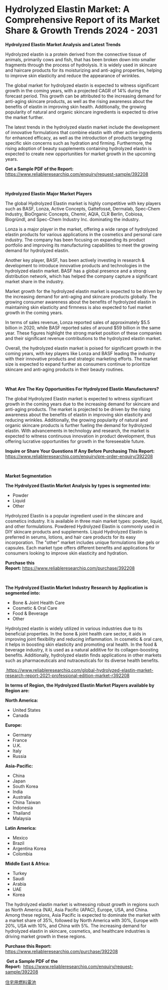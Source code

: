 <p><h1>Hydrolyzed Elastin Market: A Comprehensive Report of its Market Share & Growth Trends 2024 - 2031</h1></p><p><strong>Hydrolyzed Elastin Market Analysis and Latest Trends</strong></p>
<p><p>Hydrolyzed elastin is a protein derived from the connective tissue of animals, primarily cows and fish, that has been broken down into smaller fragments through the process of hydrolysis. It is widely used in skincare and haircare products for its moisturizing and anti-aging properties, helping to improve skin elasticity and reduce the appearance of wrinkles.</p><p>The global market for hydrolyzed elastin is expected to witness significant growth in the coming years, with a projected CAGR of 14% during the forecast period. This growth can be attributed to the increasing demand for anti-aging skincare products, as well as the rising awareness about the benefits of elastin in improving skin health. Additionally, the growing popularity of natural and organic skincare ingredients is expected to drive the market further.</p><p>The latest trends in the hydrolyzed elastin market include the development of innovative formulations that combine elastin with other active ingredients for enhanced efficacy, as well as the introduction of products targeting specific skin concerns such as hydration and firming. Furthermore, the rising adoption of beauty supplements containing hydrolyzed elastin is expected to create new opportunities for market growth in the upcoming years.</p></p>
<p><strong>Get a Sample PDF of the Report:&nbsp;</strong> <a href="https://www.reliableresearchiq.com/enquiry/request-sample/392208">https://www.reliableresearchiq.com/enquiry/request-sample/392208</a></p>
<p>&nbsp;</p>
<p><strong>Hydrolyzed Elastin Major Market Players</strong></p>
<p><p>The global Hydrolyzed Elastin market is highly competitive with key players such as BASF, Lonza, Active Concepts, Gattefossé, Dermalab, Spec-Chem Industry, BioOrganic Concepts, Chemir, AQIA, CLR Berlin, Cobiosa, Biogründl, and Spec-Chem Industry Inc. dominating the industry.</p><p>Lonza is a major player in the market, offering a wide range of hydrolyzed elastin products for various applications in the cosmetics and personal care industry. The company has been focusing on expanding its product portfolio and improving its manufacturing capabilities to meet the growing demand for hydrolyzed elastin.</p><p>Another key player, BASF, has been actively investing in research & development to introduce innovative products and technologies in the hydrolyzed elastin market. BASF has a global presence and a strong distribution network, which has helped the company capture a significant market share in the industry.</p><p>Market growth for the hydrolyzed elastin market is expected to be driven by the increasing demand for anti-aging and skincare products globally. The growing consumer awareness about the benefits of hydrolyzed elastin in maintaining skin elasticity and firmness is also expected to fuel market growth in the coming years.</p><p>In terms of sales revenue, Lonza reported sales of approximately $5.5 billion in 2020, while BASF reported sales of around $59 billion in the same year. These figures highlight the strong market position of these companies and their significant revenue contributions to the hydrolyzed elastin market.</p><p>Overall, the hydrolyzed elastin market is poised for significant growth in the coming years, with key players like Lonza and BASF leading the industry with their innovative products and strategic marketing efforts. The market size is expected to expand further as consumers continue to prioritize skincare and anti-aging products in their beauty routines.</p></p>
<p>&nbsp;</p>
<p><strong>What Are The Key Opportunities For Hydrolyzed Elastin Manufacturers?</strong></p>
<p><p>The global Hydrolyzed Elastin market is expected to witness significant growth in the coming years due to the increasing demand for skincare and anti-aging products. The market is projected to be driven by the rising awareness about the benefits of elastin in improving skin elasticity and reducing wrinkles. Additionally, the growing popularity of natural and organic skincare products is further fueling the demand for hydrolyzed elastin. With advancements in technology and research, the market is expected to witness continuous innovation in product development, thus offering lucrative opportunities for growth in the foreseeable future.</p></p>
<p><strong>Inquire or Share Your Questions If Any Before Purchasing This Report:</strong> <a href="https://www.reliableresearchiq.com/enquiry/pre-order-enquiry/392208">https://www.reliableresearchiq.com/enquiry/pre-order-enquiry/392208</a></p>
<p>&nbsp;</p>
<p><strong>Market Segmentation</strong></p>
<p><strong>The Hydrolyzed Elastin Market Analysis by types is segmented into:</strong></p>
<p><ul><li>Powder</li><li>Liquid</li><li>Other</li></ul></p>
<p><p>Hydrolyzed Elastin is a popular ingredient used in the skincare and cosmetics industry. It is available in three main market types: powder, liquid, and other formulations. Powdered Hydrolyzed Elastin is commonly used in DIY skincare products and supplements. Liquid Hydrolyzed Elastin is preferred in serums, lotions, and hair care products for its easy incorporation. The "other" market includes unique formulations like gels or capsules. Each market type offers different benefits and applications for consumers looking to improve skin elasticity and hydration.</p></p>
<p><strong>Purchase this Report:&nbsp;</strong><a href="https://www.reliableresearchiq.com/purchase/392208">https://www.reliableresearchiq.com/purchase/392208</a></p>
<p>&nbsp;</p>
<p><strong>The Hydrolyzed Elastin Market Industry Research by Application is segmented into:</strong></p>
<p><ul><li>Bone & Joint Health Care</li><li>Cosmetic & Oral Care</li><li>Food & Beverage</li><li>Other</li></ul></p>
<p><p>Hydrolyzed elastin is widely utilized in various industries due to its beneficial properties. In the bone & joint health care sector, it aids in improving joint flexibility and reducing inflammation. In cosmetic & oral care, it helps in boosting skin elasticity and promoting oral health. In the food & beverage industry, it is used as a natural additive for its collagen-boosting benefits. Additionally, hydrolyzed elastin finds applications in other markets such as pharmaceuticals and nutraceuticals for its diverse health benefits.</p></p>
<p><a href="https://www.reliableresearchiq.com/global-hydrolyzed-elastin-market-research-report-2021-professional-edition-market-r392208">&nbsp;https://www.reliableresearchiq.com/global-hydrolyzed-elastin-market-research-report-2021-professional-edition-market-r392208</a></p>
<p><strong>In terms of Region, the Hydrolyzed Elastin Market Players available by Region are:</strong></p>
<p>
    <p> <strong> North America: </strong>
        <ul>
            <li>United States</li>
            <li>Canada</li>
        </ul>
        </p> 
    <p> <strong> Europe: </strong>
        <ul>
            <li>Germany</li>
            <li>France</li>
            <li>U.K.</li>
            <li>Italy</li>
            <li>Russia</li>
        </ul>
        </p> 
    <p> <strong> Asia-Pacific: </strong>
        <ul>
            <li>China</li>
            <li>Japan</li>
            <li>South Korea</li>
            <li>India</li>
            <li>Australia</li>
            <li>China Taiwan</li>
            <li>Indonesia</li>
            <li>Thailand</li>
            <li>Malaysia</li>
        </ul>
        </p> 
    <p> <strong> Latin America: </strong>
        <ul>
            <li>Mexico</li>
            <li>Brazil</li>
            <li>Argentina Korea</li>
            <li>Colombia</li>
        </ul>
        </p> 
    <p> <strong> Middle East & Africa: </strong>
        <ul>
            <li>Turkey</li>
            <li>Saudi</li>
            <li>Arabia</li>
            <li>UAE</li>
            <li>Korea</li>
        </ul>
    </p>
    </p>
<p><p>The hydrolyzed elastin market is witnessing robust growth in regions such as North America (NA), Asia Pacific (APAC), Europe, USA, and China. Among these regions, Asia Pacific is expected to dominate the market with a market share of 35%, followed by North America with 30%, Europe with 20%, USA with 10%, and China with 5%. The increasing demand for hydrolyzed elastin in skincare, cosmetics, and healthcare industries is driving market growth in these regions.</p></p>
<p><strong>Purchase this Report: </strong><a href="https://www.reliableresearchiq.com/purchase/392208">https://www.reliableresearchiq.com/purchase/392208</a></p>
<p>&nbsp;<strong>Get a Sample PDF of the Report:&nbsp;&nbsp;</strong><a href="https://www.reliableresearchiq.com/enquiry/request-sample/392208">https://www.reliableresearchiq.com/enquiry/request-sample/392208</a></p>
<p><strong></strong></p>
<p><p><a href="https://github.com/oafhukehf4709715/Market-Research-Report-List-3/blob/main/6554633186036.md">住宅用燃料電池</a></p></p>